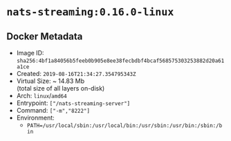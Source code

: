 # `nats-streaming:0.16.0-linux`

## Docker Metadata

- Image ID: `sha256:4bf1a84056b5feeb0b905e8ee38fecbdbf4bcaf568575303253882d20a61a1ce`
- Created: `2019-08-16T21:34:27.354795343Z`
- Virtual Size: ~ 14.83 Mb  
  (total size of all layers on-disk)
- Arch: `linux`/`amd64`
- Entrypoint: `["/nats-streaming-server"]`
- Command: `["-m","8222"]`
- Environment:
  - `PATH=/usr/local/sbin:/usr/local/bin:/usr/sbin:/usr/bin:/sbin:/bin`
